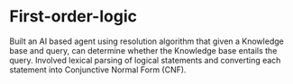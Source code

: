 # First-order-logic
Built an AI based agent using resolution algorithm that given a Knowledge base and query, can determine whether the Knowledge base entails the query.
Involved lexical parsing of logical statements and converting each statement into Conjunctive Normal Form (CNF).

